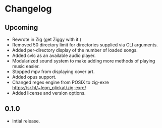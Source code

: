 # Changelog

## Upcoming

- Rewrote in Zig (get Ziggy with it.)
- Removed 50 directory limit for directories supplied via CLI arguments.
- Added per-directory display of the number of loaded songs.
- Added cvlc as an available audio player.
- Modularized sound system to make adding more methods of playing music easier.
- Stopped mpv from displaying cover art.
- Added opus support.
- Changed regex engine from POSIX to zig-exre https://sr.ht/~leon_plickat/zig-exre/
- Added license and version options.

## 0.1.0

- Intial release.
